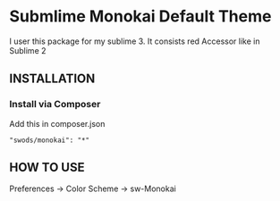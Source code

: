Submlime Monokai Default Theme
============================

I user this package for my sublime 3. It consists red Accessor like in Sublime 2

INSTALLATION
------------

### Install via Composer

Add this in composer.json

~~~
"swods/monokai": "*"
~~~

HOW TO USE
------------

Preferences -> Color Scheme -> sw-Monokai